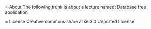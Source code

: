 = About
The following trunk is about a lecture named: Database free application

= License
Creative commons share alike 3.0 Unported License
